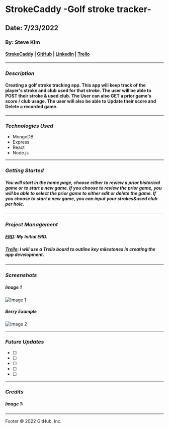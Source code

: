 # StrokeCaddy -Golf stroke tracker-

## Date: 7/23/2022

### By: Steve Kim

#### [StrokeCaddy]() | [GitHub](https://github.com/Skim1571) | [LinkedIn](https://www.linkedin.com/in/steve-kim-b641541b/) | [Trello](https://trello.com/b/c63ML0GP/stroke-caddy)

---

### **_Description_**

#### Creating a golf stroke tracking app. This app will keep track of the player's stroke and club used for that stroke. The user will be able to POST their stroke & used club. The User can also GET a prior game's score / club usage. The user will also be able to Update their score and Delete a recorded game. 

---

### **_Technologies Used_**

- MongoDB
- Express
- React
- Node.js

---

### **_Getting Started_**

##### You will start in the home page, choose either to review a prior historical game or to start a new game. If you choose to review the prior game, you will be able to select the prior game to either edit or delete the game. If you choose to start a new game, you can input your strokes&used club per hole.

---
### **_Project Management_**

##### [ERD](): My Initial ERD.

##### [Trello](https://trello.com/b/c63ML0GP/stroke-caddy): I will use a Trello board to outline key milestones in creating the app development.
---

### **_Screenshots_**

##### Image 1

![Image 1]()

##### Berry Example

![Image 2]()

---

### **_Future Updates_**

- [ ] 
- [ ] 
- [ ] 
- [ ] 
- [ ] 

---

### **_Credits_**

##### Image 1: 

---

Footer
© 2022 GitHub, Inc.
